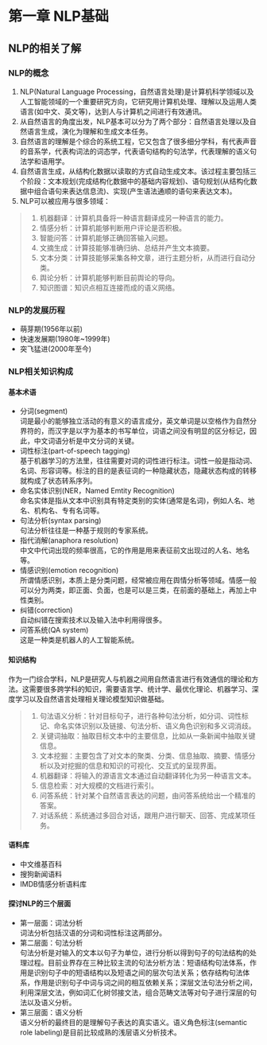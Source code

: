 # 第一章 NLP基础
## NLP的相关了解
### NLP的概念
1. NLP(Natural Language Processing，自然语言处理)是计算机科学领域以及人工智能领域的一个重要研究方向，它研究用计算机处理、理解以及运用人类语言(如中文、英文等)，达到人与计算机之间进行有效通讯。  
2. 从自然语言的角度出发，NLP基本可以分为了两个部分：自然语言处理以及自然语言生成，演化为理解和生成文本任务。  
3. 自然语言的理解是个综合的系统工程，它又包含了很多细分学科，有代表声音的音系学，代表构词法的词态学，代表语句结构的句法学，代表理解的语义句法学和语用学。  
4. 自然语言生成，从结构化数据以读取的方式自动生成文本。该过程主要包括三个阶段：文本规划(完成结构化数据中的基础内容规划)、语句规划(从结构化数据中组合语句来表达信息流)、实现(产生语法通顺的语句来表达文本)。  
5. NLP可以被应用与很多领域：
>1. 机器翻译：计算机具备将一种语言翻译成另一种语言的能力。  
>2. 情感分析：计算机能够判断用户评论是否积极。  
>3. 智能问答：计算机能够正确回答输入问题。  
>4. 文摘生成：计算技能够准确归纳、总结并产生文本摘要。  
>5. 文本分类：计算技能够采集各种文章，进行主题分析，从而进行自动分类。  
>6. 舆论分析：计算机能够判断目前舆论的导向。  
>7. 知识图谱：知识点相互连接而成的语义网络。  

### NLP的发展历程
- 萌芽期(1956年以前)
- 快速发展期(1980年~1999年)  
- 突飞猛进(2000年至今)
### NLP相关知识构成
#### 基本术语  
- 分词(segment)  
词是最小的能够独立活动的有意义的语言成分，英文单词是以空格作为自然分界符的，而汉字是以字为基本的书写单位，词语之间没有明显的区分标记，因此，中文词语分析是中文分词的关键。  
- 词性标注(part-of-speech tagging)  
基于机器学习的方法里，往往需要对词的词性进行标注。词性一般是指动词、名词、形容词等。标注的目的是表征词的一种隐藏状态，隐藏状态构成的转移就构成了状态转系序列。  
- 命名实体识别(NER，Named Emtity Recognition)  
命名实体是指从文本中识别具有特定类别的实体(通常是名词)，例如人名、地名、机构名、专有名词等。  
- 句法分析(syntax parsing)  
句法分析往往是一种基于规则的专家系统。  
- 指代消解(anaphora resolution)  
中文中代词出现的频率很高，它的作用是用来表征前文出现过的人名、地名等。  
- 情感识别(emotion recognition)  
所谓情感识别，本质上是分类问题，经常被应用在舆情分析等领域。情感一般可以分为两类，即正面、负面，也是可以是三类，在前面的基础上，再加上中性类别。  
- 纠错(correction)  
自动纠错在搜索技术以及输入法中利用得很多。   
- 问答系统(QA system)  
这是一种类是机器人的人工智能系统。  
#### 知识结构  
作为一门综合学科，NLP是研究人与机器之间用自然语言进行有效通信的理论和方法。这需要很多跨学科的知识，需要语言学、统计学、最优化理论、机器学习、深度学习以及自然语言处理相关理论模型知识做基础。  
>1. 句法语义分析：针对目标句子，进行各种句法分析，如分词、词性标记、命名实体识别以及链接、句法分析、语义角色识别和多义词消歧。  
>2. 关键词抽取：抽取目标文本中的主要信息，比如从一条新闻中抽取关键信息。  
>3. 文本挖掘：主要包含了对文本的聚类、分类、信息抽取、摘要、情感分析以及对挖掘的信息和知识的可视化、交互式的呈现界面。  
>4. 机器翻译：将输入的源语言文本通过自动翻译转化为另一种语言文本。  
>5. 信息检索：对大规模的文档进行索引。  
>6. 问答系统：针对某个自然语言表达的问题，由问答系统给出一个精准的答案。  
>7. 对话系统：系统通过多回合对话，跟用户进行聊天、回答、完成某项任务。  
#### 语料库  
- 中文维基百科  
- 搜狗新闻语料  
- IMDB情感分析语料库  
#### 探讨NLP的三个层面  
- 第一层面：词法分析  
词法分析包括汉语的分词和词性标注这两部分。  
- 第二层面：句法分析  
句法分析是对输入的文本以句子为单位，进行分析以得到句子的句法结构的处理过程。目前业界存在三种比较主流的句法分析方法：短语结构句法体系，作用是识别句子中的短语结构以及短语之间的层次句法关系；依存结构句法体系，作用是识别句子中词与词之间的相互依赖关系；深层文法句法分析之间，利用深层文法，例如词汇化树邻接文法，组合范畴文法等对句子进行深层的句法以及语义分析。  
- 第三层面：语义分析  
语义分析的最终目的是理解句子表达的真实语义。语义角色标注(semantic role labeling)是目前比较成熟的浅层语义分析技术。  


